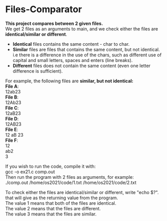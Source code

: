 # Files-Comparator  
**This project compares between 2 given files.**    
We get 2 files as an arguments to main, and we check either the files are **identical/similar or different**.  
- **Identical** files contains the same content - char to char.  
- **Similar** files are files that contains the same content, but not identical. i.e there is a difference in the use of the chars, such as different use of capital and small letters, spaces and enters (line breaks).  
- **Different** files does not contain the same content (even one letter difference is sufficient).    

For example, the following files are **similar, but not identical:**    
**File A**:  
12ab23  
**File B**:  
12Ab23  
**File C**:  
12aB23  
**File D**:  
12AB23  
**File E**:  
12 aB  23  
**File F**:  
12  
ab2  
3  
  
  
If you wish to run the code, compile it with:  
gcc -o ex21.c comp.out  
Then run the program with 2 files as arguments, for example:  
./comp.out  /home/os2021/code/1.txt  /home/os2021/code/2.txt  

To check either the files are identical/similar or different, write "echo $?". that will give as the returning value from the program.  
The value 1 means that both of the files are identical.   
The value 2 means that the files are different.  
The value 3 means that the files are similar.   
